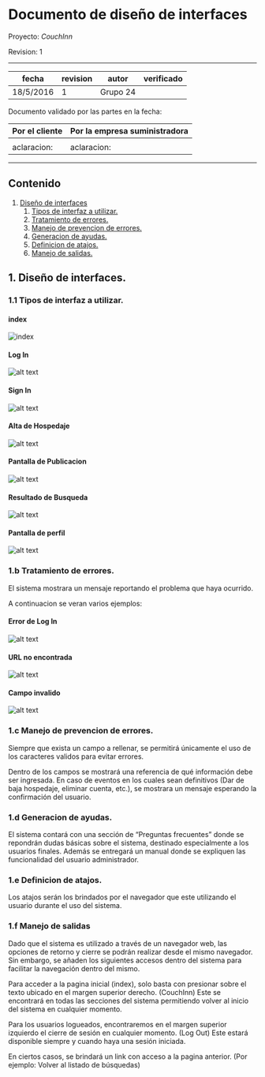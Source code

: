 # Documento de diseño de interfaces


Proyecto: *CouchInn*


Revision: 1


---

| fecha | revision | autor | verificado |
| --- | --- | --- | --- |
| 18/5/2016 | 1 | Grupo 24 |


Documento validado por las partes en la fecha:

| Por el cliente | Por la empresa suministradora |
| --- | --- |
|     |     |
|aclaracion: | aclaracion: |

---

## Contenido

1. [Diseño de interfaces](#1-diseño-de-interfaces)
   1. [Tipos de interfaz a utilizar.](#11-tipos-de-interfaz-a-utilizar)
   2. [Tratamiento de errores.](#12-tratamiento-de-errores)
   3. [Manejo de prevencion de errores.](#13-manejo-de-prevencion-de-errores)
   4. [Generacion de ayudas.](#14-generacion-de-ayudas)
   5. [Definicion de atajos.](#15-definicion-de-atajos)
   6. [Manejo de salidas.](#16-manejo-de-salidas)


## 1. Diseño de interfaces.

### 1.1 Tipos de interfaz a utilizar.

#### index

![index][index]


#### Log In
![alt text][login]


#### Sign In
![alt text][signin]

#### Alta de Hospedaje
![alt text][altahospedaje]

#### Pantalla de Publicacion
![alt text][publicacion]

#### Resultado de Busqueda
![alt text][busqueda]

#### Pantalla de perfil
![alt text][perfil]

### 1.b Tratamiento de errores.

El sistema mostrara un mensaje reportando el problema que haya ocurrido. 

A continuacion se veran varios ejemplos:

#### Error de Log In
![alt text][login_error]

#### URL no encontrada
![alt text][404error]

#### Campo invalido
![alt text][campo_invalido]


### 1.c Manejo de prevencion de errores.

Siempre que exista un campo a rellenar, se permitirá únicamente el uso de los caracteres
validos para evitar errores.

Dentro de los campos se mostrará una referencia de qué información debe ser ingresada.
En caso de eventos en los cuales sean definitivos (Dar de baja hospedaje, eliminar cuenta,
etc.), se mostrara un mensaje esperando la confirmación del usuario.


### 1.d Generacion de ayudas.

El sistema contará con una sección de “Preguntas frecuentes” donde se repondrán dudas
básicas sobre el sistema, destinado especialmente a los usuarios finales. Además se
entregará un manual donde se expliquen las funcionalidad del usuario administrador.


### 1.e Definicion de atajos.

Los atajos serán los brindados por el navegador que este utilizando el usuario durante el
uso del sistema.


### 1.f Manejo de salidas

Dado que el sistema es utilizado a través de un navegador web, las opciones de retorno y
cierre se podrán realizar desde el mismo navegador. Sin embargo, se añaden los siguientes
accesos dentro del sistema para facilitar la navegación dentro del mismo.


Para acceder a la pagina inicial (index), solo basta con presionar sobre el texto ubicado en
el margen superior derecho. (CouchInn) Este se encontrará en todas las secciones del
sistema permitiendo volver al inicio del sistema en cualquier momento.


Para los usuarios logueados, encontraremos en el margen superior izquierdo el cierre de
sesión en cualquier momento. (Log Out) Este estará disponible siempre y cuando haya una
sesión iniciada.


En ciertos casos, se brindará un link con acceso a la pagina anterior. (Por ejemplo: Volver al
listado de búsquedas)


[campo_invalido]: https://github.com/chudix/couchInn/blob/master/documentacion/img/campoinvalido.png "Campo invalido"
[404error]: https://github.com/chudix/couchInn/blob/master/documentacion/img/404.png "URL no encontrada"
[login_error]: https://github.com/chudix/couchInn/blob/master/documentacion/img/loginerror.png "Error de Log In "
[perfil]: https://github.com/chudix/couchInn/blob/master/documentacion/img/perfil.png "Pantalla de perfil "
[busqueda]: https://github.com/chudix/couchInn/blob/master/documentacion/img/busqueda.png "busqueda"
[publicacion]: https://github.com/chudix/couchInn/blob/master/documentacion/img/publicacion.png "Pantalla de publicacion"
[altahospedaje]: https://github.com/chudix/couchInn/blob/master/documentacion/img/altahospedaje.png "Alta de Hospadaje"
[signin]: https://github.com/chudix/couchInn/blob/master/documentacion/img/signin.png "Sign in"
[login]: https://github.com/chudix/couchInn/blob/master/documentacion/img/login.png "Log In"
[index]: https://github.com/chudix/couchInn/blob/master/documentacion/MockUp/Index.png "Index"
